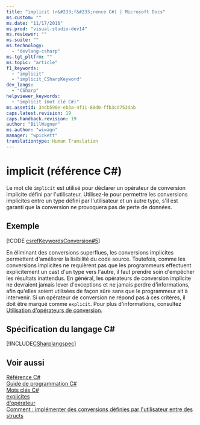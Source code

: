 ```yaml
---
title: "implicit (r&#233;f&#233;rence C#) | Microsoft Docs"
ms.custom: ""
ms.date: "11/17/2016"
ms.prod: "visual-studio-dev14"
ms.reviewer: ""
ms.suite: ""
ms.technology: 
  - "devlang-csharp"
ms.tgt_pltfrm: ""
ms.topic: "article"
f1_keywords: 
  - "implicit"
  - "implicit_CSharpKeyword"
dev_langs: 
  - "CSharp"
helpviewer_keywords: 
  - "implicit (mot clé C#)"
ms.assetid: 34db590e-eb3a-4f11-88d0-ffb3cd753dab
caps.latest.revision: 19
caps.handback.revision: 19
author: "BillWagner"
ms.author: "wiwagn"
manager: "wpickett"
translationtype: Human Translation
---
```

# implicit (r&#233;f&#233;rence C#)
Le mot clé `implicit` est utilisé pour déclarer un opérateur de conversion implicite défini par l'utilisateur.  Utilisez\-le pour permettre les conversions implicites entre un type défini par l'utilisateur et un autre type, s'il est garanti que la conversion ne provoquera pas de perte de données.  
  
## Exemple  
 [!CODE [csrefKeywordsConversion#5](../CodeSnippet/VS_Snippets_VBCSharp/csrefKeywordsConversion#5)]  
  
 En éliminant des conversions superflues, les conversions implicites permettent d'améliorer la lisibilité du code source.  Toutefois, comme les conversions implicites ne requièrent pas que les programmeurs effectuent explicitement un cast d'un type vers l'autre, il faut prendre soin d'empêcher les résultats inattendus.  En général, les opérateurs de conversion implicite ne devraient jamais lever d'exceptions et ne jamais perdre d'informations, afin qu'elles soient utilisées de façon sûre sans que le programmeur ait à intervenir.  Si un opérateur de conversion ne répond pas à ces critères, il doit être marqué comme `explicit`.  Pour plus d'informations, consultez [Utilisation d'opérateurs de conversion](../../../csharp/programming-guide/statements-expressions-operators/using-conversion-operators.md).  
  
## Spécification du langage C\#  
 [!INCLUDE[CSharplangspec](../../../csharp/language-reference/keywords/includes/csharplangspec_md.md)]  
  
## Voir aussi  
 [Référence C\#](../../../csharp/language-reference/index.md)   
 [Guide de programmation C\#](../../../csharp/programming-guide/index.md)   
 [Mots clés C\#](../../../csharp/language-reference/keywords/index.md)   
 [explicites](../../../csharp/language-reference/keywords/explicit.md)   
 [d'opérateur](../../../csharp/language-reference/keywords/operator.md)   
 [Comment : implémenter des conversions définies par l'utilisateur entre des structs](../../../csharp/programming-guide/statements-expressions-operators/how-to-implement-user-defined-conversions-between-structs.md)